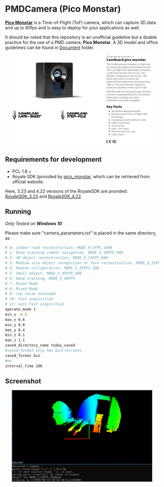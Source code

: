 # PMDCamera (Pico Monstar)

[**Pico Monstar**](https://pmdtec.com/picofamily/monstar/) is a Time-of-Flight (ToF) camera, which can capture 3D data and up to 60fps and is easy to deploy for your applications as well. 

It should be noted that this repository is an unofficial guideline but a doable practice for the use of a PMD camera, **Pico Monstar**. A 3D model and office guidelines can be found in [Document](./Document) folder.

<p align="center">
  <img width="460" height="300" src="./Screenshots/pico_monstar.png">
</p>

## Requirements for development

- PCL 1.8 +
- Royale SDK (provided by [pico_monstar](https://pmdtec.com/picofamily/monstar/), which can be retrieved from official website.

Here, 3.23 and 4.22 versions of the RoyaleSDK are provided: [RoyaleSDK_3.23](https://1drv.ms/u/s!AnRiouA_fmTVio1l2b-qfWXoRU4lnA?e=S1jZzw) and [RoyaleSDK_4.22](https://1drv.ms/u/s!AnRiouA_fmTVio1kp4R1T6GU50FV1w?e=YebfKL) 

## Running

*Only Tested on **Windows 10***

Please make sure "camera_parameters.txt" is placed in the same directory, as

``` bash
# 0: indoor room reconstruction, MODE_9_5FPS_1900
# 1: Room scanning indoor navigation, MODE_9_10FPS_900
# 2: 3D object reconstruction, MODE_9_15FPS_600
# 3: Medium size object recognition or face reconstruction, MODE_9_25FPS_300
# 4: Remote collaboration, MODE_5_35PFS_500
# 5: Small object, MODe_5_45FPS_400
# 6: Hand tracking, MODE_5_60FPS
# 7: Mixed Mode
# 8: Mixed Mode
# 9: low noise extended
# 10: Fast acquisition
# 11: very fast acquisition
operate_mode 1
min_x -0.6
max_x 0.6
min_y 0.0
max_y 0.4
min_z 0.1
max_z 1.1
saved_directory_name today_saved
#saved_format only has bin/txt/auto
saved_format bin
#ms
interval_time 100
```

## Screenshot
<p align="center">
  <img width="460" height="300" src="./Screenshots/sample.png">
</p>
